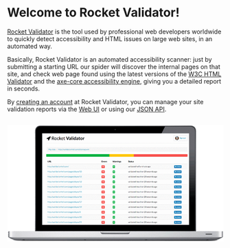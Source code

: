 # Welcome to Rocket Validator!

<a href="https://rocketvalidator.com" target="_blank">Rocket Validator</a> is the tool used by professional web developers worldwide to quickly detect accessibility and HTML issues on large web sites, in an automated way.

Basically, Rocket Validator is an automated accessibility scanner: just by submitting a starting URL our spider will discover the internal pages on that site, and check web page found using the latest versions of the <a href="https://github.com/validator/validator" target="_blank">W3C HTML Validator</a> and the <a href="https://www.deque.com/axe/" target="_blank">axe-core accessibility engine</a>, giving you a detailed report in seconds.

By <a href="https://rocketvalidator.com/registration/new" target="_blank">creating an account</a> at Rocket Validator, you can manage your site validation reports via the <a href="/quick-start">Web UI</a> or using our <a href="/api">JSON API</a>.

<a href="https://rocketvalidator.com" target="_blank"><img src="/img/rocket-front.gif" alt="Rocket Validator Screenshot" class="noborder" style="margin-top: 15px;"></a>